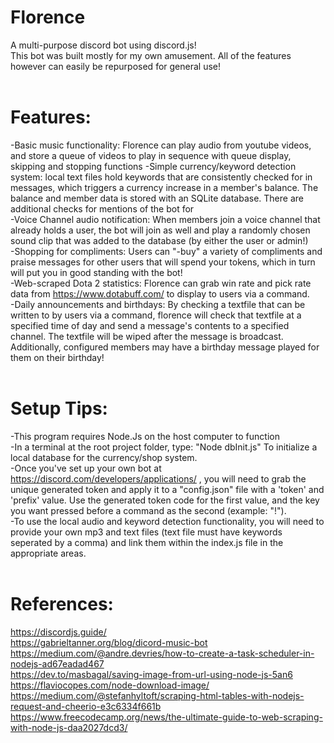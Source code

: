 # Florence
A multi-purpose discord bot using discord.js!  
This bot was built mostly for my own amusement. All of the features however can easily be repurposed for general use!<br><br>
# Features:<br>
-Basic music functionality: Florence can play audio from youtube videos, and store a queue of videos to play in sequence with queue display, skipping and stopping functions
-Simple currency/keyword detection system: local text files hold keywords that are consistently checked for in messages, which triggers a currency increase in a member's balance. The balance and member data is stored with an SQLite database. There are additional checks for mentions of the bot for <br>
-Voice Channel audio notification: When members join a voice channel that already holds a user, the bot will join as well and play a randomly chosen sound clip that was added to the database (by either the user or admin!)<br>
-Shopping for compliments: Users can "-buy" a variety of compliments and praise messages for other users that will spend your tokens, which in turn will put you in good standing with the bot!<br>
-Web-scraped Dota 2 statistics: Florence can grab win rate and pick rate data from https://www.dotabuff.com/ to display to users via a command.<br>
-Daily announcements and birthdays: By checking a textfile that can be written to by users via a command, florence will check that textfile at a specified time of day and send a message's contents to a specified channel. The textfile will be wiped after the message is broadcast.<br>Additionally, configured members may have a birthday message played for them on their birthday!
<br><br>
# Setup Tips:<br>
-This program requires Node.Js on the host computer to function<br>
-In a terminal at the root project folder, type: "Node dbInit.js" To initialize a local database for the currency/shop system.<br>
-Once you've set up your own bot at https://discord.com/developers/applications/ , you will need to grab the unique generated token and apply it to a "config.json" file with a 'token' and 'prefix' value. Use the generated token code for the first value, and the key you want pressed before a command as the second (example: "!").<br>
-To use the local audio and keyword detection functionality, you will need to provide your own mp3 and text files (text file must have keywords seperated by a comma) and link them within the index.js file in the appropriate areas.<br><br>
# References:<br>
https://discordjs.guide/<br>
https://gabrieltanner.org/blog/dicord-music-bot<br>
https://medium.com/@andre.devries/how-to-create-a-task-scheduler-in-nodejs-ad67eadad467<br>
https://dev.to/masbagal/saving-image-from-url-using-node-js-5an6<br>
https://flaviocopes.com/node-download-image/<br>
https://medium.com/@stefanhyltoft/scraping-html-tables-with-nodejs-request-and-cheerio-e3c6334f661b<br>
https://www.freecodecamp.org/news/the-ultimate-guide-to-web-scraping-with-node-js-daa2027dcd3/

